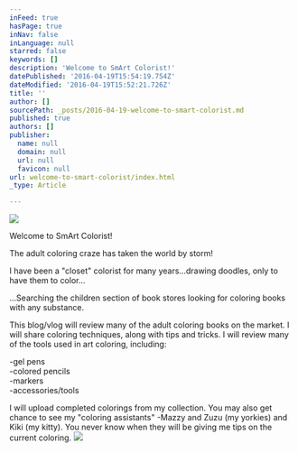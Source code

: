 ```yaml
---
inFeed: true
hasPage: true
inNav: false
inLanguage: null
starred: false
keywords: []
description: 'Welcome to SmArt Colorist!'
datePublished: '2016-04-19T15:54:19.754Z'
dateModified: '2016-04-19T15:52:21.726Z'
title: ''
author: []
sourcePath: _posts/2016-04-19-welcome-to-smart-colorist.md
published: true
authors: []
publisher:
  name: null
  domain: null
  url: null
  favicon: null
url: welcome-to-smart-colorist/index.html
_type: Article

---
```

![](https://the-grid-user-content.s3-us-west-2.amazonaws.com/4e354e32-9ac2-493e-98f9-20b7bca0d0a4.jpg)

Welcome to SmArt Colorist!

The adult coloring craze has taken the world by storm!

I have been a "closet" colorist for many years...drawing doodles, only to have them to color...

...Searching the children section of book stores looking for coloring books with any substance.

This blog/vlog will review many of the adult coloring books on the market. I will share coloring techniques, along with tips and tricks. I will review many of the tools used in art coloring, including:

-gel pens  
-colored pencils  
-markers  
-accessories/tools

I will upload completed colorings from my collection. You may also get chance to see my "coloring assistants" -Mazzy and Zuzu (my yorkies) and Kiki (my kitty). You never know when they will be giving me tips on the current coloring. ![](https://the-grid-user-content.s3-us-west-2.amazonaws.com/abc3ae60-8782-4a3f-9632-9ec1597d149c.jpg)